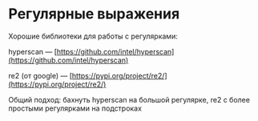 # Регулярные выражения

Хорошие библиотеки для работы с регулярками:

hyperscan — [https://github.com/intel/hyperscan](https://github.com/intel/hyperscan)

re2 (от google) — [https://pypi.org/project/re2/](https://pypi.org/project/re2/)

Общий подход: бахнуть hyperscan на большой регулярке, re2 с более простыми регулярками на подстроках
